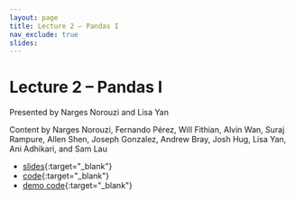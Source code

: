 ```yaml
---
layout: page
title: Lecture 2 – Pandas I
nav_exclude: true
slides: 
---
```


# Lecture 2 – Pandas I

Presented by Narges Norouzi and Lisa Yan

Content by Narges Norouzi, Fernando Pérez, Will Fithian, Alvin Wan, Suraj Rampure, Allen Shen, Joseph Gonzalez, Andrew Bray, Josh Hug, Lisa Yan, Ani Adhikari, and Sam Lau

- [slides](https://docs.google.com/presentation/d/1SAbDTM2aaIjA2Hsupd_uCXV2mpFX5oBYvmRqpLgFJYk/edit?usp=sharing){:target="_blank"}
- [code](https://data100.datahub.berkeley.edu/hub/user-redirect/git-pull?repo=https%3A%2F%2Fgithub.com%2FDS-100%2Fsp23&branch=main&urlpath=lab%2Ftree%2Fsp23%2Flecture%2Flec02%2Flec02.ipynb){:target="_blank"}
- [demo code](https://data100.datahub.berkeley.edu/hub/user-redirect/git-pull?repo=https%3A%2F%2Fgithub.com%2FDS-100%2Fsp23&branch=main&urlpath=lab%2Ftree%2Fsp23%2Flecture%2Flec02%2Flec02-demo.ipynb){:target="_blank"}
<!-- - [recording] -->
